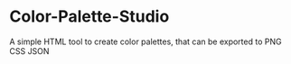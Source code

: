 # Color-Palette-Studio
A simple HTML tool to create color palettes, that can be exported to PNG CSS JSON
